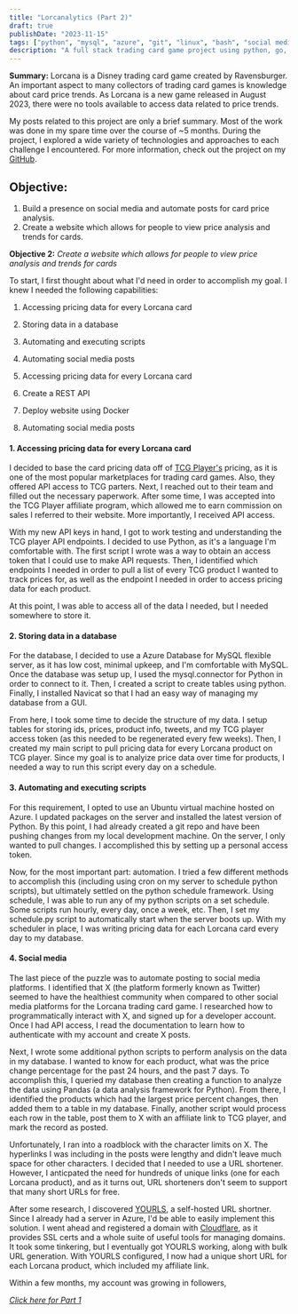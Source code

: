 ```yaml
---
title: "Lorcanalytics (Part 2)"
draft: true
publishDate: "2023-11-15"
tags: ["python", "mysql", "azure", "git", "linux", "bash", "social media", "go", "react", "nginx", "rest api", "next.js", "docker"]
description: "A full stack trading card game project using python, go, docker, next.js, and more"
---
```


**Summary:** Lorcana is a Disney trading card game created by Ravensburger. An important aspect to many collectors of trading card games is knowledge about card price trends. As Lorcana is a new game released in August 2023, there were no tools available to access data related to price trends. 

My posts related to this project are only a brief summary. Most of the work was done in my spare time over the course of ~5 months. During the project, I explored a wide variety of technologies and approaches to each challenge I encountered. For more information, check out the project on my [GitHub](https://github.com/mmelton1/lorcana-alerts).

## Objective:

1. Build a presence on social media and automate posts for card price analysis.
2. Create a website which allows for people to view price analysis and trends for cards.

**Objective 2:** *Create a website which allows for people to view price analysis and trends for cards*

To start, I first thought about what I'd need in order to accomplish my goal. I knew I needed the following capabilities:

1. Accessing pricing data for every Lorcana card
2. Storing data in a database
3. Automating and executing scripts
4. Automating social media posts

1. Accessing pricing data for every Lorcana card
2. Create a REST API
3. Deploy website using Docker
4. Automating social media posts


#### 1. Accessing pricing data for every Lorcana card
I decided to base the card pricing data off of [TCG Player's](https://www.tcgplayer.com/) pricing, as it is one of the most popular marketplaces for trading card games. Also, they offered API access to TCG parters. Next, I reached out to their team and filled out the necessary paperwork. After some time, I was accepted into the TCG Player affiliate program, which allowed me to earn commission on sales I referred to their website. More importantly, I received API access.

With my new API keys in hand, I got to work testing and understanding the TCG player API endpoints. I decided to use Python, as it's a language I'm comfortable with. The first script I wrote was a way to obtain an access token that I could use to make API requests. Then, I identified which endpoints I needed in order to pull a list of every TCG product I wanted to track prices for, as well as the endpoint I needed in order to access pricing data for each product. 

At this point, I was able to access all of the data I needed, but I needed somewhere to store it.

#### 2. Storing data in a database
For the database, I decided to use a Azure Database for MySQL flexible server, as it has low cost, minimal upkeep, and I'm comfortable with MySQL. Once the database was setup up, I used the mysql.connector for Python in order to connect to it. Then, I created a script to create tables using python. Finally, I installed Navicat so that I had an easy way of managing my database from a GUI.

From here, I took some time to decide the structure of my data. I setup tables for storing ids, prices, product info, tweets, and my TCG player access token (as this needed to be regenerated every few weeks). Then, I created my main script to pull pricing data for every Lorcana product on TCG player. Since my goal is to analyize price data over time for products, I needed a way to run this script every day on a schedule.


#### 3. Automating and executing scripts

For this requirement, I opted to use an Ubuntu virtual machine hosted on Azure. I updated packages on the server and installed the latest version of Python. By this point, I had already created a git repo and have been pushing changes from my local development machine. On the server, I only wanted to pull changes. I accomplished this by setting up a personal access token.

Now, for the most important part: automation. I tried a few different methods to accomplish this (including using cron on my server to schedule python scripts), but ultimately settled on the python schedule framework. Using schedule, I was able to run any of my python scripts on a set schedule. Some scripts run hourly, every day, once a week, etc. Then, I set my schedule.py script to automatically start when the server boots up. With my scheduler in place, I was writing pricing data for each Lorcana card every day to my database.


#### 4. Social media

The last piece of the puzzle was to automate posting to social media platforms. I identified that X (the platform formerly known as Twitter) seemed to have the healthiest community when compared to other social media platforms for the Lorcana trading card game. I researched how to programmatically interact with X, and signed up for a developer account. Once I had API access, I read the documentation to learn how to authenticate with my account and create X posts.  

Next, I wrote some additional python scripts to perform analysis on the data in my database. I wanted to know for each product, what was the price change percentage for the past 24 hours, and the past 7 days. To accomplish this, I queried my database then creating a function to analyze the data using Pandas (a data analysis framework for Python). From there, I identified the products which had the largest price percent changes, then added them to a table in my database. Finally, another script would process each row in the table, post them to X with an affiliate link to TCG player, and mark the record as posted.

Unfortunately, I ran into a roadblock with the character limits on X. The hyperlinks I was including in the posts were lengthy and didn't leave much space for other characters. I decided that I needed to use a URL shortener. However, I anticpated the need for hundreds of unique links (one for each Lorcana product), and as it turns out, URL shorteners don't seem to support that many short URLs for free. 

After some research, I discovered [YOURLS](https://yourls.org/), a self-hosted URL shortner. Since I already had a server in Azure, I'd be able to easily implement this solution. I went ahead and registered a domain with [Cloudflare](https://www.cloudflare.com/), as it provides SSL certs and a whole suite of useful tools for managing domains. It took some tinkering, but I eventually got YOURLS working, along with bulk URL generation. With YOURLS configured, I now had a unique short URL for each Lorcana product, which included my affiliate link.

Within a few months, my account was growing in followers,

*[Click here for Part 1](lorcanalytics-1)*